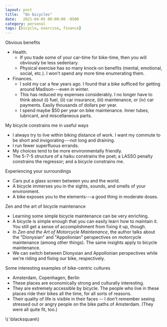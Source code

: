 ```yaml
---
layout: post
title:  "On bicycles"
date:   2021-04-05 00:00:00 -0500
category: personal 
tags: [bicycle, exercise, finance] 
---
```


Obvious benefits
* Health. 
    - If you trade some of your car-time for bike-time, then you will obviously be less sedentary.
    - Physical exercise has so many knock-on benefits (mental, emotional, social, etc.). 
      I won't spend any more time enumerating them.
* Finances. 
    - I sold my car a few years ago. I found that a bike sufficed for
  getting around Madison---even in winter.
    - This has reduced my expenses considerably. I no longer have to think about
      (i) fuel, (ii) car insurance, (iii) maintenance, or (iv) car payments.
      Easily thousands of dollars per year.
    - I spend maybe $50 per year on bike maintenance.
      Inner tubes, lubricant, and miscellaneous parts.

My bicycle constrains me in useful ways
* I always try to live within biking distance of work. 
  I want my commute to be short and invigorating---not long and draining. 
* I run fewer superfluous errands.
* My choices tend to be more environmentally friendly.
* The 5-7-5 structure of a haiku constrains the poet;
  a LASSO penalty constrains the regressor;
  and a bicycle constrains me.

Experiencing your surroundings
* Cars put a glass screen between you and the world.
* A bicycle immerses you in the sights, sounds, and smells of your environment.
* A bike exposes you to the elements---a good thing in moderate doses. 


Zen and the art of bicycle maintenance
* Learning some simple bicycle maintenance can be very enriching.
* A bicycle is simple enough that you can easily learn how to maintain it.
  You still get a sense of accomplishment from fixing it up, though.
* In _Zen and the Art of Motorcycle Maintenance_, the author talks about 
  the "Dionysian" and "Appollonian" perspectives on motorcycle maintenance
  (among other things). The same insights apply to bicycle maintenance.
* We can switch between Dionysian and Appollonian perspectives while we're
  riding and fixing our bike, respectively.


Some interesting examples of bike-centric cultures
* Amsterdam, Copenhagen, Berlin
* These places are economically strong and culturally interesting.
* They are extremely accessible by bicycle. The people who live in these places ride their bikes all the time, for all sorts of reasons.
* Their quality of life is visible in their faces -- I don't remember seeing stressed out or angry people on the bike paths of Amsterdam. (They were all quite fit, too.)


\\( \blacksquare\\)  

